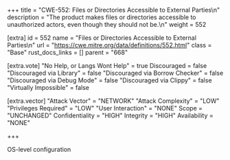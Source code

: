 +++
title = "CWE-552: Files or Directories Accessible to External Parties\n"
description = "The product makes files or directories accessible to unauthorized actors, even though they should not be.\n"
weight = 552

[extra]
id = 552
name = "Files or Directories Accessible to External Parties\n"
url = "https://cwe.mitre.org/data/definitions/552.html"
class = "Base"
rust_docs_links = []
parent = "668"

[extra.vote]
"No Help, or Langs Wont Help" = true
Discouraged = false
"Discouraged via Library" = false
"Discouraged via Borrow Checker" = false
"Discouraged via Debug Mode" = false
"Discouraged via Clippy" = false
"Virtually Impossible" = false

[extra.vector]
"Attack Vector" = "NETWORK"
"Attack Complexity" = "LOW"
"Privileges Required" = "LOW"
"User Interaction" = "NONE"
Scope = "UNCHANGED"
Confidentiality = "HIGH"
Integrity = "HIGH"
Availability = "NONE"

+++

OS-level configuration